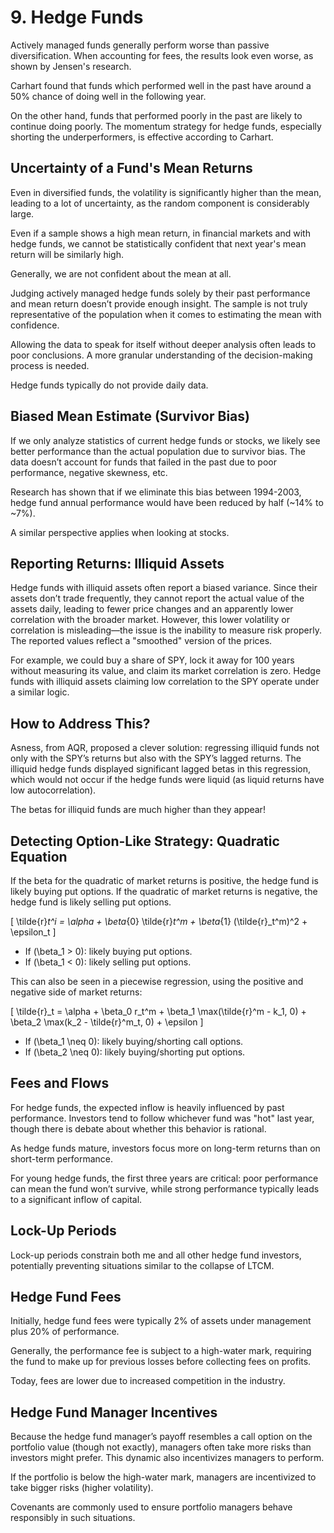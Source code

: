 # 9. Hedge Funds
Actively managed funds generally perform worse than passive diversification. When accounting for fees, the results look even worse, as shown by Jensen's research.

Carhart found that funds which performed well in the past have around a 50% chance of doing well in the following year.

On the other hand, funds that performed poorly in the past are likely to continue doing poorly. The momentum strategy for hedge funds, especially shorting the underperformers, is effective according to Carhart.

## Uncertainty of a Fund's Mean Returns
Even in diversified funds, the volatility is significantly higher than the mean, leading to a lot of uncertainty, as the random component is considerably large.

Even if a sample shows a high mean return, in financial markets and with hedge funds, we cannot be statistically confident that next year's mean return will be similarly high.

Generally, we are not confident about the mean at all.

Judging actively managed hedge funds solely by their past performance and mean return doesn’t provide enough insight. The sample is not truly representative of the population when it comes to estimating the mean with confidence.

Allowing the data to speak for itself without deeper analysis often leads to poor conclusions. A more granular understanding of the decision-making process is needed.

Hedge funds typically do not provide daily data.

## Biased Mean Estimate (Survivor Bias)
If we only analyze statistics of current hedge funds or stocks, we likely see better performance than the actual population due to survivor bias. The data doesn’t account for funds that failed in the past due to poor performance, negative skewness, etc.

Research has shown that if we eliminate this bias between 1994-2003, hedge fund annual performance would have been reduced by half (~14% to ~7%).

A similar perspective applies when looking at stocks.

## Reporting Returns: Illiquid Assets
Hedge funds with illiquid assets often report a biased variance. Since their assets don’t trade frequently, they cannot report the actual value of the assets daily, leading to fewer price changes and an apparently lower correlation with the broader market. However, this lower volatility or correlation is misleading—the issue is the inability to measure risk properly. The reported values reflect a "smoothed" version of the prices.

For example, we could buy a share of SPY, lock it away for 100 years without measuring its value, and claim its market correlation is zero. Hedge funds with illiquid assets claiming low correlation to the SPY operate under a similar logic.

## How to Address This?
Asness, from AQR, proposed a clever solution: regressing illiquid funds not only with the SPY’s returns but also with the SPY’s lagged returns. The illiquid hedge funds displayed significant lagged betas in this regression, which would not occur if the hedge funds were liquid (as liquid returns have low autocorrelation).

The betas for illiquid funds are much higher than they appear!

## Detecting Option-Like Strategy: Quadratic Equation
If the beta for the quadratic of market returns is positive, the hedge fund is likely buying put options. If the quadratic of market returns is negative, the hedge fund is likely selling put options.

\[
\tilde{r}_t^i = \alpha + \beta_{0} \tilde{r}_t^m + \beta_{1} (\tilde{r}_t^m)^2 + \epsilon_t
\]

- If \(\beta_1 > 0\): likely buying put options.
- If \(\beta_1 < 0\): likely selling put options.

This can also be seen in a piecewise regression, using the positive and negative side of market returns:

\[
\tilde{r}_t = \alpha + \beta_0 r_t^m + \beta_1 \max(\tilde{r}^m - k_1, 0) + \beta_2 \max(k_2 - \tilde{r}^m_t, 0) + \epsilon
\]

- If \(\beta_1 \neq 0\): likely buying/shorting call options.
- If \(\beta_2 \neq 0\): likely buying/shorting put options.

## Fees and Flows
For hedge funds, the expected inflow is heavily influenced by past performance. Investors tend to follow whichever fund was "hot" last year, though there is debate about whether this behavior is rational.

As hedge funds mature, investors focus more on long-term returns than on short-term performance.

For young hedge funds, the first three years are critical: poor performance can mean the fund won’t survive, while strong performance typically leads to a significant inflow of capital.

## Lock-Up Periods
Lock-up periods constrain both me and all other hedge fund investors, potentially preventing situations similar to the collapse of LTCM.

## Hedge Fund Fees
Initially, hedge fund fees were typically 2% of assets under management plus 20% of performance.

Generally, the performance fee is subject to a high-water mark, requiring the fund to make up for previous losses before collecting fees on profits.

Today, fees are lower due to increased competition in the industry.

## Hedge Fund Manager Incentives
Because the hedge fund manager’s payoff resembles a call option on the portfolio value (though not exactly), managers often take more risks than investors might prefer. This dynamic also incentivizes managers to perform.

If the portfolio is below the high-water mark, managers are incentivized to take bigger risks (higher volatility).

Covenants are commonly used to ensure portfolio managers behave responsibly in such situations.